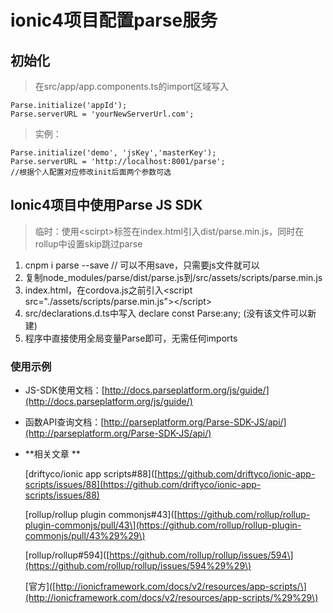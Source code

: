 # ionic4项目配置parse服务

## 初始化

> 在src/app/app.components.ts的import区域写入

```
Parse.initialize('appId');
Parse.serverURL = 'yourNewServerUrl.com';
```

> 实例：

```
Parse.initialize('demo', 'jsKey','masterKey');
Parse.serverURL = 'http://localhost:8001/parse';
//根据个人配置对应修改init后面两个参数可选
```

## Ionic4项目中使用Parse JS SDK

> 临时：使用&lt;scirpt&gt;标签在index.html引入dist/parse.min.js，同时在rollup中设置skip跳过parse

1. cnpm i parse --save // 可以不用save，只需要js文件就可以
2. 复制node\_modules/parse/dist/parse.js到/src/assets/scripts/parse.min.js
3. index.html，在cordova.js之前引入&lt;script src="./assets/scripts/parse.min.js"&gt;&lt;/script&gt;
4. src/declarations.d.ts中写入  declare const Parse:any; \(没有该文件可以新建\)
5. 程序中直接使用全局变量Parse即可，无需任何imports

### 使用示例

* JS-SDK使用文档：[http://docs.parseplatform.org/js/guide/](http://docs.parseplatform.org/js/guide/)

* 函数API查询文档：[http://parseplatform.org/Parse-SDK-JS/api/](http://parseplatform.org/Parse-SDK-JS/api/)

* **相关文章 **

  \[driftyco/ionic app scripts\#88\]\([https://github.com/driftyco/ionic-app-scripts/issues/88](https://github.com/driftyco/ionic-app-scripts/issues/88)

  \[rollup/rollup plugin commonjs\#43\]\([https://github.com/rollup/rollup-plugin-commonjs/pull/43\](https://github.com/rollup/rollup-plugin-commonjs/pull/43%29%29\)

  \[rollup/rollup\#594\]\([https://github.com/rollup/rollup/issues/594\](https://github.com/rollup/rollup/issues/594%29%29\)

  \[官方\]\([http://ionicframework.com/docs/v2/resources/app-scripts/\](http://ionicframework.com/docs/v2/resources/app-scripts/%29%29\)



